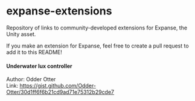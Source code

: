 # expanse-extensions
Repository of links to community-developed extensions for Expanse, the Unity asset.

If you make an extension for Expanse, feel free to create a pull request to add it to this README!


#### Underwater lux controller 
Author: Odder Otter \
Link: https://gist.github.com/Odder-Otter/30d1ff6f6b21cd9ad71e75312b29cde7
